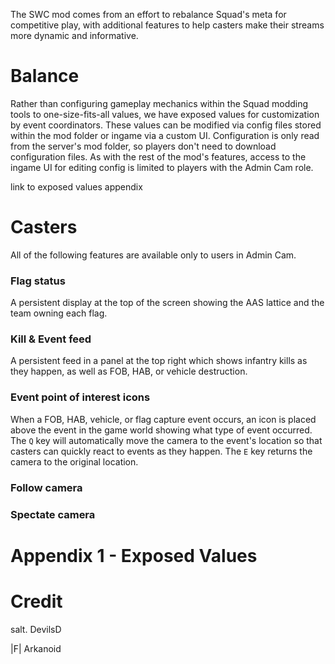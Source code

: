 The SWC mod comes from an effort to rebalance Squad's meta for competitive play, with additional features to help casters make their streams more dynamic and informative.

# Balance
Rather than configuring gameplay mechanics within the Squad modding tools to one-size-fits-all values, we have exposed values for customization by event coordinators. These values can be modified via config files stored within the mod folder or ingame via a custom UI. Configuration is only read from the server's mod folder, so players don't need to download configuration files. As with the rest of the mod's features, access to the ingame UI for editing config is limited to players with the Admin Cam role.

link to exposed values appendix


# Casters
All of the following features are available only to users in Admin Cam.

### Flag status 
A persistent display at the top of the screen showing the AAS lattice and the team owning each flag.

### Kill & Event feed
A persistent feed in a panel at the top right which shows infantry kills as they happen, as well as FOB, HAB, or vehicle destruction.

### Event point of interest icons
When a FOB, HAB, vehicle, or flag capture event occurs, an icon is placed above the event in the game world showing what type of event occurred. The `Q` key will automatically move the camera to the event's location so that casters can quickly react to events as they happen. The `E` key returns the camera to the original location.

### Follow camera



### Spectate camera




# Appendix 1 - Exposed Values

# Credit
salt. DevilsD

\|F\| Arkanoid
